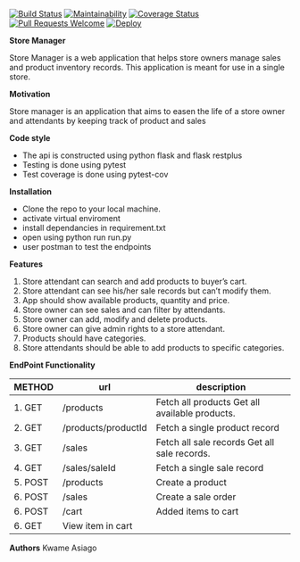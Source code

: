 [![Build Status](https://travis-ci.org/SelaDanti/store-manager-api-v3.svg?branch=develop)](https://travis-ci.org/SelaDanti/store-manager-api-v3)
[![Maintainability](https://api.codeclimate.com/v1/badges/3df9b3477983350ee566/maintainability)](https://codeclimate.com/github/SelaDanti/store-manager-api-v3/maintainability) 
[![Coverage Status](https://coveralls.io/repos/github/SelaDanti/store-manager-api-v3/badge.svg?branch=develop)](https://coveralls.io/github/SelaDanti/store-manager-api-v3?branch=develop)
[![Pull Requests Welcome](https://img.shields.io/badge/PRs-welcome-brightgreen.svg?style=flat)](https://github.com/SelaDanti/store-manager-api-v3/pulls)
[![Deploy](https://www.herokucdn.com/deploy/button.png)](http://storemanage3000.herokuapp.com/api/v2/)


**Store Manager**

Store Manager is a web application that helps store owners manage sales and product inventory 
records. This application is meant for use in a single store. 

**Motivation**

Store manager is an application that aims to easen the life of a store owner and attendants by keeping track of product and sales

**Code style**

- The api is constructed using python flask and flask restplus
- Testing is done using pytest
- Test coverage is done using pytest-cov

**Installation**

- Clone the repo to your local machine.
- activate virtual enviroment
- install dependancies in requirement.txt
- open using python run run.py
- user postman to test the endpoints

**Features**

1. Store attendant can search and add products to buyer’s cart. 
2. Store attendant can see his/her sale records but can’t modify them. 
3. App should show available products, quantity and price. 
4. Store owner can see sales and can filter by attendants. 
5. Store owner can add, modify and delete products.
6. Store owner can give admin rights to a store attendant. 
7. Products should have categories. 
8. Store attendants should be able to add products to specific categories. 

**EndPoint Functionality**


|METHOD  |url       		 |	description                                     | 
|--------|-------------------|-------------------------------------------------|
|1. GET  |/products  		 |	Fetch all products  Get all available products.| 
|2. GET  |/products/productId|  Fetch a single product record                  |
|3. GET  |/sales  			 |	Fetch all sale records  Get all sale records.  |
|4. GET  |/sales/saleId  	 |	Fetch a single sale record                     |
|5. POST |/products  		 |	Create a product                               |
|6. POST |/sales  			 |  Create a sale order                            |
|6. POST |/cart  			 |  Added items to cart                            |
|6. GET  |  View item in cart                              |

**Authors**
Kwame Asiago
